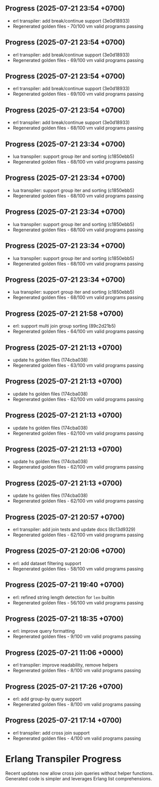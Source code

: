 ## Progress (2025-07-21 23:54 +0700)
- erl transpiler: add break/continue support (3e0d18933)
- Regenerated golden files - 70/100 vm valid programs passing

## Progress (2025-07-21 23:54 +0700)
- erl transpiler: add break/continue support (3e0d18933)
- Regenerated golden files - 69/100 vm valid programs passing

## Progress (2025-07-21 23:54 +0700)
- erl transpiler: add break/continue support (3e0d18933)
- Regenerated golden files - 69/100 vm valid programs passing

## Progress (2025-07-21 23:54 +0700)
- erl transpiler: add break/continue support (3e0d18933)
- Regenerated golden files - 68/100 vm valid programs passing

## Progress (2025-07-21 23:34 +0700)
- lua transpiler: support group iter and sorting (c1850ebb5)
- Regenerated golden files - 68/100 vm valid programs passing

## Progress (2025-07-21 23:34 +0700)
- lua transpiler: support group iter and sorting (c1850ebb5)
- Regenerated golden files - 68/100 vm valid programs passing

## Progress (2025-07-21 23:34 +0700)
- lua transpiler: support group iter and sorting (c1850ebb5)
- Regenerated golden files - 68/100 vm valid programs passing

## Progress (2025-07-21 23:34 +0700)
- lua transpiler: support group iter and sorting (c1850ebb5)
- Regenerated golden files - 68/100 vm valid programs passing

## Progress (2025-07-21 23:34 +0700)
- lua transpiler: support group iter and sorting (c1850ebb5)
- Regenerated golden files - 68/100 vm valid programs passing

## Progress (2025-07-21 21:58 +0700)
- erl: support multi join group sorting (89c2d21b5)
- Regenerated golden files - 64/100 vm valid programs passing

## Progress (2025-07-21 21:13 +0700)
- update hs golden files (174cba038)
- Regenerated golden files - 63/100 vm valid programs passing

## Progress (2025-07-21 21:13 +0700)
- update hs golden files (174cba038)
- Regenerated golden files - 62/100 vm valid programs passing

## Progress (2025-07-21 21:13 +0700)
- update hs golden files (174cba038)
- Regenerated golden files - 62/100 vm valid programs passing

## Progress (2025-07-21 21:13 +0700)
- update hs golden files (174cba038)
- Regenerated golden files - 62/100 vm valid programs passing

## Progress (2025-07-21 21:13 +0700)
- update hs golden files (174cba038)
- Regenerated golden files - 62/100 vm valid programs passing

## Progress (2025-07-21 20:57 +0700)
- erl transpiler: add join tests and update docs (8c13d9329)
- Regenerated golden files - 62/100 vm valid programs passing

## Progress (2025-07-21 20:06 +0700)
- erl: add dataset filtering support
- Regenerated golden files - 58/100 vm valid programs passing

## Progress (2025-07-21 19:40 +0700)
- erl: refined string length detection for `len` builtin
- Regenerated golden files - 56/100 vm valid programs passing

## Progress (2025-07-21 18:35 +0700)
- erl: improve query formatting
- Regenerated golden files - 9/100 vm valid programs passing

## Progress (2025-07-21 11:06 +0000)
- erl transpiler: improve readability, remove helpers
- Regenerated golden files - 8/100 vm valid programs passing

## Progress (2025-07-21 17:26 +0700)
- erl: add group-by query support
- Regenerated golden files - 8/100 vm valid programs passing

## Progress (2025-07-21 17:14 +0700)
- erl transpiler: add cross join support
- Regenerated golden files - 4/100 vm valid programs passing

# Erlang Transpiler Progress

Recent updates now allow cross join queries without helper functions. Generated code is simpler and leverages Erlang list comprehensions.
